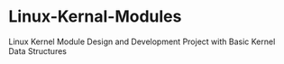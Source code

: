 # Linux-Kernal-Modules
Linux Kernel Module Design and Development Project with Basic Kernel Data Structures
